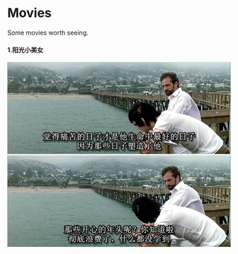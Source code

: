 # Movies
Some movies worth seeing.

#### 1.阳光小美女

<img src="https://raw.githubusercontent.com/yyny1789/MovieList/master/images/little-miss-sunshine1.jpg" width="640" />

<img src="https://raw.githubusercontent.com/yyny1789/MovieList/master/images/little-miss-sunshine2.jpg" width="640" />
